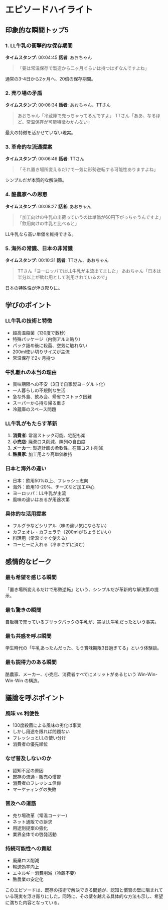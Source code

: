 # エピソードハイライト

## 印象的な瞬間トップ5

### 1. LL牛乳の衝撃的な保存期間
**タイムスタンプ**: 00:04:45
**話者**: あおちゃん

> 「要は常温保存で製造から二ヶ月ぐらいは持つはずなんですよね」

通常の3-4日から2ヶ月へ、20倍の保存期間。

### 2. 売り場の矛盾
**タイムスタンプ**: 00:06:34
**話者**: あおちゃん、TTさん

> あおちゃん「冷蔵庫で売っちゃってるんですよ」
> TTさん「ああ、なるほど。常温保存が可能特徴わかんない」

最大の特徴を活かせていない現実。

### 3. 革命的な流通提案
**タイムスタンプ**: 00:06:46
**話者**: TTさん

> 「それ置き場所変えるだけで一気に形勢逆転する可能性ありますよね」

シンプルだが本質的な解決策。

### 4. 酪農家への恩恵
**タイムスタンプ**: 00:08:27
**話者**: あおちゃん

> 「加工向けの牛乳の出荷っていうのは単価が60円下がっちゃうんですよ」
> 「飲用向けの牛乳と比べると」

LL牛乳なら高い単価を維持できる。

### 5. 海外の常識、日本の非常識
**タイムスタンプ**: 00:10:31
**話者**: TTさん、あおちゃん

> TTさん「ヨーロッパではLL牛乳が主流出てました」
> あおちゃん「日本は半分以上が飲む用として利用されているので」

日本の特殊性が浮き彫りに。

## 学びのポイント

### LL牛乳の技術と特徴
- 超高温殺菌（130度で数秒）
- 特殊パッケージ（内側アルミ貼り）
- パック詰め後に殺菌、空気に触れない
- 200ml使い切りサイズが主流
- 常温保存で2ヶ月持つ

### 牛乳離れの本当の理由
- 賞味期限への不安（3日で自家製ヨーグルト化）
- 一人暮らしの不規則な生活
- 急な外食、飲み会、帰省でストック困難
- スーパーから持ち帰る重さ
- 冷蔵庫のスペース問題

### LL牛乳がもたらす革新
1. **消費者**: 常温ストック可能、宅配も楽
2. **小売店**: 廃棄ロス削減、陳列の自由度
3. **メーカー**: 製造計画の柔軟性、在庫コスト削減
4. **酪農家**: 加工用より高単価維持

### 日本と海外の違い
- 日本：飲用50%以上、フレッシュ志向
- 海外：飲用10-20%、チーズなど加工中心
- ヨーロッパ：LL牛乳が主流
- 風味の違いはあるが用途次第

### 具体的な活用提案
- フルグラなどシリアル（味の違い気にならない）
- カフェオレ・カフェラテ（200mlがちょうどいい）
- 料理用（常温ですぐ使える）
- コーヒーに入れる（冷まさずに済む）

## 感情的なピーク

### 最も希望を感じる瞬間
「置き場所変えるだけで形勢逆転」という、シンプルだが革新的な解決策の提示。

### 最も驚きの瞬間
自販機で売っているブリックパックの牛乳が、実はLL牛乳だったという事実。

### 最も共感を呼ぶ瞬間
学生時代の「牛乳あったんだった、もう賞味期限3日過ぎてる」という体験談。

### 最も説得力のある瞬間
酪農家、メーカー、小売店、消費者すべてにメリットがあるという Win-Win-Win-Win の構造。

## 議論を呼ぶポイント

### 風味 vs 利便性
- 130度殺菌による風味の劣化は事実
- しかし用途を限れば問題ない
- フレッシュとLLの使い分け
- 消費者の優先順位

### なぜ普及しないのか
- 認知不足の原因
- 既存の流通・販売の慣習
- 消費者のフレッシュ信仰
- マーケティングの失敗

### 普及への道筋
- 売り場改革（常温コーナー）
- ネット通販での訴求
- 用途別提案の強化
- 業界全体での啓発活動

### 持続可能性への貢献
- 廃棄ロス削減
- 輸送効率向上
- エネルギー消費削減（冷蔵不要）
- 酪農業の安定化

このエピソードは、既存の技術で解決できる問題が、認知と慣習の壁に阻まれている現実を浮き彫りにした。同時に、その壁を越える具体的な方法も示し、希望に満ちた内容となっている。